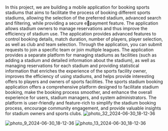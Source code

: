 In this project, we are building a mobile application for booking sports stadiums that 
aims to facilitate the process of booking different sports stadiums, allowing the selection 
of the preferred stadium, advanced search and filtering, while providing a secure epayment feature. The application allows stadium owners to manage reservations and 
thus improve the efficiency of stadium use. The application provides advanced features 
to control booking details, match duration, number of players, player selection, as well 
as club and team selection. Through the application, you can submit requests to join a 
specific team or join multiple leagues. The application provides a separate platform for 
managing stadiums as facilities (such as adding a stadium and detailed information 
about the stadium), as well as managing reservations for each stadium and providing 
statistical information that enriches the experience of the sports facility owner, 
improves the efficiency of using stadiums, and helps provide interesting offers to 
players and owners of sports facilities. 
The sports stadium booking application offers a comprehensive platform designed to 
facilitate stadium booking, make the booking process smoother, and enhance the overall 
experience for users, stadium managers, and system administrators. The platform is 
user-friendly and feature-rich to simplify the stadium booking process, encourage 
community engagement, and provide valuable insights for stadium owners and sports 
clubs.
![photo_32_2024-06-30_18-12-36](https://github.com/user-attachments/assets/4836b7d5-f5f9-4917-a3e9-613ec8fb51a6)

![photo_9_2024-06-30_18-12-36](https://github.com/user-attachments/assets/3271a43a-cff0-4dfe-b273-ac542c56e68e)
![photo_13_2024-06-30_18-12-36](https://github.com/user-attachments/assets/8df5703e-57d8-48aa-8311-1e8b0118df66)
